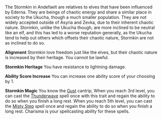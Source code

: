 The Stormkin in Andefaelt are relatives to elves that have been influenced by Ederna. They are beings of chaotic energy and share a similar place in society to the Ukucha, though a much smaller population. They are not widely accepted outside of Asyria and Zevka, due to their inherent chaotic nature. Stormkin, unlike the Ukucha though, are more inclined to be neutral like an elf, and this has led to a worse reputation generally, as the Ukucha tend to help out others which offsets their chaotic nature, Stormkin are not as inclined to do so.

**Alignment**
Stormkin love freedom just like the elves, but their chaotic nature is increased by their heritage. You cannot be lawful.

**Stormkin Heritage**
You have resistance to lightning damage.

**Ability Score Increase**
You can increase one ability score of your choosing by 1.

**Stormkin Magic**
You know the [Gust](http://dnd5e.wikidot.com/spell:gust) cantrip,  When you reach 3rd level, you can cast the [Thunderwave](http://dnd5e.wikidot.com/spell:thunderwave) spell once with this trait and regain the ability to do so when you finish a long rest. When you reach 5th level, you can cast the [Misty Step](http://dnd5e.wikidot.com/spell:misty-step) spell once and regain the ability to do so when you finish a long rest. Charisma is your spellcasting ability for these spells.